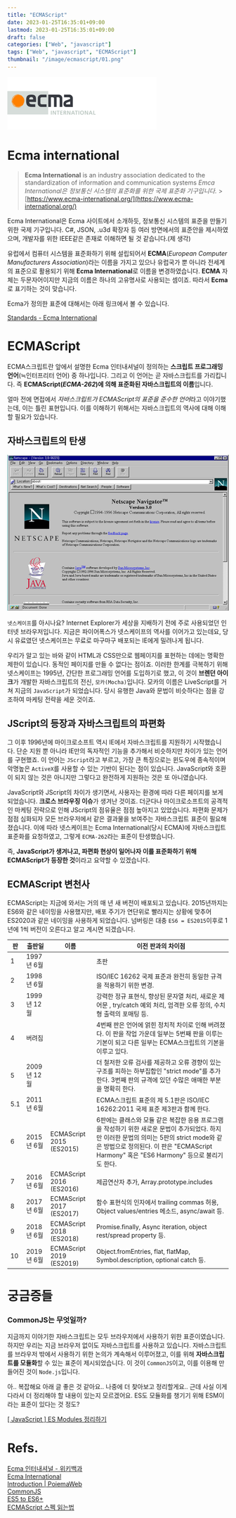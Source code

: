 ```yaml
---
title: "ECMAScript"
date: 2023-01-25T16:35:01+09:00
lastmod: 2023-01-25T16:35:01+09:00
draft: false
categories: ["Web", "javascript"]
tags: ["Web", "javascript", "ECMAScript"]
thumbnail: "/image/ecmascript/01.png"
---
```


![untitled](/image/ecmascript/01.png)

# Ecma international

> **Ecma International** is an industry association dedicated to the standardization of information and communication systems
> _Emca International은 정보통신 시스템의 표준화를 위한 국제 표준화 기구입니다._ > [https://www.ecma-international.org/](https://www.ecma-international.org/)

Ecma International은 Ecma 사이트에서 소개하듯, 정보통신 시스템의 표준을 만들기 위한 국제 기구입니다. C#, JSON, .u3d 확장자 등 여러 방면에서의 표준안을 제시하였으며, 개발자를 위한 IEEE같은 존재로 이해하면 될 것 같습니다.(제 생각)

유럽에서 컴퓨터 시스템을 표준화하기 위해 설립되어서 **ECMA**(_European Computer Manufacturers Association_)라는 이름을 가지고 있으나 유럽국가 뿐 아니라 전세계의 표준으로 활용되기 위해 **Ecma International**로 이름을 변경하였습니다. **ECMA** 자체는 두문자어이지만 지금의 이름은 하나의 고유명사로 사용되는 셈이죠. 따라서 **Ecma**로 표기하는 것이 맞습니다.

Ecma가 정의한 표준에 대해서는 아래 링크에서 볼 수 있습니다.

[Standards - Ecma International](https://www.ecma-international.org/publications-and-standards/standards/)

# ECMAScript

ECMA스크립트란 앞에서 설명한 Ecma 인터내셔널이 정의하는 **스크립트 프로그래밍 언어**(≒인터프리터 언어) 중 하나입니다. 그리고 이 언어는 곧 자바스크립트를 가리킵니다. 즉 **ECMAScript(_ECMA-262_)에 의해 표준화된 자바스크립트의 이름**입니다.

얼마 전에 면접에서 *자바스크립트가 ECMAScript의 표준을 준수한 언어*라고 이야기했는데, 이는 틀린 표현입니다. 이를 이해하기 위해서는 자바스크립트의 역사에 대해 이해할 필요가 있습니다.

## 자바스크립트의 탄생

![untitled](/image/ecmascript/02.png)

`넷스케이프`를 아시나요? Internet Explorer가 세상을 지배하기 전에 주로 사용되었던 인터넷 브라우저입니다. 지금은 파이어폭스가 넷스케이프의 역사를 이어가고 있는데요, 당시 유료였던 넷스케이프는 무료로 마구마구 배포되는 IE에게 밀려나게 됩니다.

우리가 알고 있는 바와 같이 HTML과 CSS만으로 웹페이지를 표현하는 데에는 명확한 제한이 있습니다. 동적인 페이지를 만들 수 없다는 점이죠. 이러한 한계를 극복하기 위해 넷스케이프는 1995년, 간단한 프로그래밍 언어를 도입하기로 했고, 이 것이 **브렌던 아이크**가 개발한 자바스크립트의 전신, `모카(Mocha)`입니다. 모카의 이름은 LiveScript를 거쳐 지금의 `JavaScript`가 되었습니다. 당시 유행한 Java와 문법이 비슷하다는 점을 강조하여 마케팅 전략을 세운 것이죠.

## JScript의 등장과 자바스크립트의 파편화

그 이후 1996년에 마이크로소프트 역시 IE에서 자바스크립트를 지원하기 시작했습니다. 단순 지원 뿐 아니라 IE만의 독자적인 기능을 추가해서 비슷하지만 차이가 있는 언어를 구현했죠. 이 언어는 `JScript`라고 부르고, 가장 큰 특징으로는 윈도우에 종속적이며 악명높은 `ActiveX`를 사용할 수 있는 기반이 된다는 점이 있습니다. JavaScript와 호환이 되지 않는 것은 아니지만 그렇다고 완전하게 지원하는 것은 또 아니였습니다.

JavaScript와 JScript의 차이가 생기면서, 사용자는 환경에 따라 다른 페이지를 보게 되었습니다. **크로스 브라우징 이슈**가 생겨난 것이죠. 더군다나 마이크로소프트의 공격적인 마케팅 전략으로 인해 JScript의 점유율은 점점 높아지고 있었습니다. 파편화 문제가 점점 심화되자 모든 브라우저에서 같은 결과물을 보여주는 자바스크립트 표준이 필요해졌습니다. 이에 따라 넷스케이프는 Ecma International(당시 ECMA)에 자바스크립트 표준화를 요청하였고, 그렇게 `ECMA-262`라는 표준이 탄생했습니다.

즉, **JavaScript가 생겨나고, 파편화 현상이 일어나자 이를 표준화하기 위해 ECMAScript가 등장한 것**이라고 요약할 수 있겠습니다.

## ECMAScript 변천사

ECMAScript는 지금에 와서는 거의 매 년 새 버전이 배포되고 있습니다. 2015년까지는 ES6와 같은 네이밍을 사용했지만, 배포 주기가 연단위로 빨라지는 상황에 맞추어 ES2020과 같은 네이밍을 사용하게 되었습니다. 넘버링은 대충 `ES6 = ES2015`이후로 1년에 1씩 버전이 오른다고 알고 계시면 되겠습니다.

| 판  | 출판일      | 이름                     | 이전 판과의 차이점                                                                                                                                                                                                                      |
| --- | ----------- | ------------------------ | --------------------------------------------------------------------------------------------------------------------------------------------------------------------------------------------------------------------------------------- |
| 1   | 1997년 6월  |                          | 초판                                                                                                                                                                                                                                    |
| 2   | 1998년 6월  |                          | ISO/IEC 16262 국제 표준과 완전히 동일한 규격을 적용하기 위한 변경.                                                                                                                                                                      |
| 3   | 1999년 12월 |                          | 강력한 정규 표현식, 향상된 문자열 처리, 새로운 제어문 , try/catch 예외 처리, 엄격한 오류 정의, 수치형 출력의 포매팅 등.                                                                                                                 |
| 4   | 버려짐      |                          | 4번째 판은 언어에 얽힌 정치적 차이로 인해 버려졌다. 이 판을 작업 가운데 일부는 5번째 판을 이루는 기본이 되고 다른 일부는 ECMA스크립트의 기본을 이루고 있다.                                                                             |
| 5   | 2009년 12월 |                          | 더 철저한 오류 검사를 제공하고 오류 경향이 있는 구조를 피하는 하부집합인 "strict mode"를 추가한다. 3번째 판의 규격에 있던 수많은 애매한 부분을 명확히 한다.                                                                             |
| 5.1 | 2011년 6월  |                          | ECMA스크립트 표준의 제 5.1판은 ISO/IEC 16262:2011 국제 표준 제3판과 함께 한다.                                                                                                                                                          |
| 6   | 2015년 6월  | ECMAScript 2015 (ES2015) | 6판에는 클래스와 모듈 같은 복잡한 응용 프로그램을 작성하기 위한 새로운 문법이 추가되었다. 하지만 이러한 문법의 의미는 5판의 strict mode와 같은 방법으로 정의된다. 이 판은 "ECMAScript Harmony" 혹은 "ES6 Harmony" 등으로 불리기도 한다. |
| 7   | 2016년 6월  | ECMAScript 2016 (ES2016) | 제곱연산자 추가, Array.prototype.includes                                                                                                                                                                                               |
| 8   | 2017년 6월  | ECMAScript 2017 (ES2017) | 함수 표현식의 인자에서 trailing commas 허용, Object values/entries 메소드, async/await 등.                                                                                                                                              |
| 9   | 2018년 6월  | ECMAScript 2018 (ES2018) | Promise.finally, Async iteration, object rest/spread property 등.                                                                                                                                                                       |
| 10  | 2019년 6월  | ECMAScript 2019 (ES2019) | Object.fromEntries, flat, flatMap, Symbol.description, optional catch 등.                                                                                                                                                               |

# 궁금증들

### CommonJS는 무엇일까?

지금까지 이야기한 자바스크립트는 모두 브라우저에서 사용하기 위한 표준이였습니다. 하지만 우리는 지금 브라우저 없이도 자바스크립트를 사용하고 있습니다. 자바스크립트를 브라우저 밖에서 사용하기 위한 논의가 계속해서 이루어졌고, 이를 위해 **자바스크립트를 모듈화**할 수 있는 표준이 제시되었습니다. 이 것이 `CommonJS`이고, 이를 이용해 만들어진 것이 `Node.js`입니다.

아.. 복잡해요 아래 글 좋은 것 같아요.. 나중에 더 찾아보고 정리할게요.. 근데 사실 이게 다라서 더 정리해야 할 내용이 있는지 모르겠어요. ES도 모듈화를 챙기기 위해 ESM이라는 표준이 있다는 것 정도?

[[ JavaScript ] ES Modules 정리하기](https://velog.io/@jjunyjjuny/ES-Modules-%EC%A0%95%EB%A6%AC%ED%95%98%EA%B8%B0)

# Refs.

[Ecma 인터내셔널 - 위키백과](https://ko.wikipedia.org/wiki/Ecma_%EC%9D%B8%ED%84%B0%EB%82%B4%EC%85%94%EB%84%90)  
[Ecma International](https://www.ecma-international.org/)  
[Introduction | PoiemaWeb](https://poiemaweb.com/js-introduction)  
[CommonJS](https://velog.io/@leobit/CommonJS)  
[ES5 to ES6+](https://ui.toast.com/fe-guide/ko_ES5-TO-ES6)  
[ECMAScript 스펙 읽는법](https://www.howdy-mj.me/javascript/how-to-read-ecmascript)
